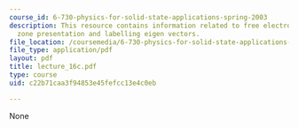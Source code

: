 ```yaml
---
course_id: 6-730-physics-for-solid-state-applications-spring-2003
description: This resource contains information related to free electron in reduced
  zone presentation and labelling eigen vectors.
file_location: /coursemedia/6-730-physics-for-solid-state-applications-spring-2003/c22b71caa3f94853e45fefcc13e4c0eb_lecture_16c.pdf
file_type: application/pdf
layout: pdf
title: lecture_16c.pdf
type: course
uid: c22b71caa3f94853e45fefcc13e4c0eb

---
```

None